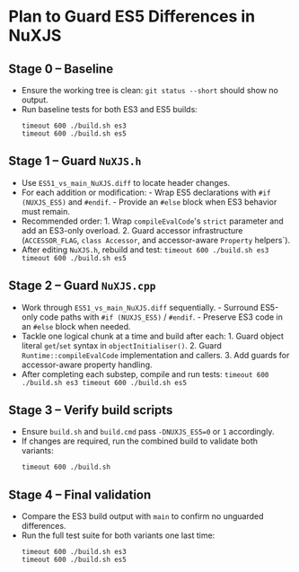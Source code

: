 # Plan to Guard ES5 Differences in NuXJS

## Stage 0 – Baseline

- Ensure the working tree is clean: `git status --short` should show no output.
- Run baseline tests for both ES3 and ES5 builds:
	```
	timeout 600 ./build.sh es3
	timeout 600 ./build.sh es5
	```

## Stage 1 – Guard `NuXJS.h`

- Use `ES51_vs_main_NuXJS.diff` to locate header changes.
- For each addition or modification:
        - Wrap ES5 declarations with `#if (NUXJS_ES5)` and `#endif`.
        - Provide an `#else` block when ES3 behavior must remain.
- Recommended order:
        1. Wrap `compileEvalCode`'s `strict` parameter and add an ES3-only overload.
        2. Guard accessor infrastructure (`ACCESSOR_FLAG`, `class Accessor`, and accessor-aware `Property` helpers`).
- After editing `NuXJS.h`, rebuild and test:
        ```
        timeout 600 ./build.sh es3
        timeout 600 ./build.sh es5
        ```

## Stage 2 – Guard `NuXJS.cpp`

- Work through `ES51_vs_main_NuXJS.diff` sequentially.
        - Surround ES5-only code paths with `#if (NUXJS_ES5)` / `#endif`.
        - Preserve ES3 code in an `#else` block when needed.
- Tackle one logical chunk at a time and build after each:
        1. Guard object literal `get`/`set` syntax in `objectInitialiser()`.
       2. Guard `Runtime::compileEvalCode` implementation and callers.
       3. Add guards for accessor-aware property handling.
- After completing each substep, compile and run tests:
        ```
        timeout 600 ./build.sh es3
        timeout 600 ./build.sh es5
        ```

## Stage 3 – Verify build scripts

- Ensure `build.sh` and `build.cmd` pass `-DNUXJS_ES5=0` or `1` accordingly.
- If changes are required, run the combined build to validate both variants:
	```
	timeout 600 ./build.sh
	```

## Stage 4 – Final validation

- Compare the ES3 build output with `main` to confirm no unguarded differences.
- Run the full test suite for both variants one last time:
	```
	timeout 600 ./build.sh es3
	timeout 600 ./build.sh es5
	```

